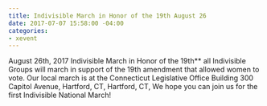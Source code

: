 ```yaml
---
title: Indivisible March in Honor of the 19th August 26
date: 2017-07-07 15:58:00 -04:00
categories:
- xevent
---
```


August 26th, 2017
Indivisible March in Honor of the 19th**
 all Indivisible Groups will march in support of the 19th amendment that allowed women to vote. Our local march is at the Connecticut Legislative Office Building 300 Capitol Avenue, Hartford, CT, Hartford, CT,
We hope you can join us for the first Indivisible National March!